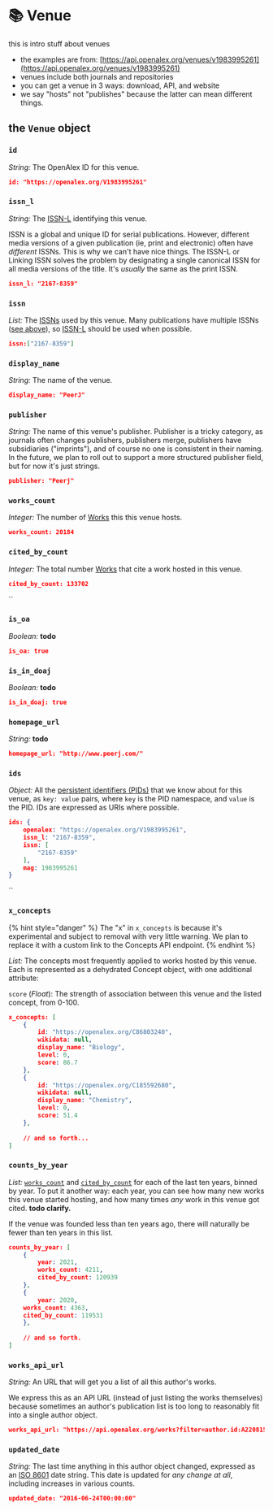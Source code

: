 # 📚 Venue

this is intro stuff about venues

* the examples are from: [https://api.openalex.org/venues/v1983995261](https://api.openalex.org/venues/v1983995261)
* venues include both journals and repositories
* you can get a venue in 3 ways: download, API, and website
* we say "hosts" not "publishes" because the latter can mean different things.

## the `Venue` object

### `id`

_String:_ The OpenAlex ID for this venue.

```json
id: "https://openalex.org/V1983995261"
```

### `issn_l`

_String:_ The [ISSN-L](https://en.wikipedia.org/wiki/International\_Standard\_Serial\_Number#Linking\_ISSN) identifying this venue.

ISSN is a global and unique ID for serial publications. However, different media versions of a given publication (ie, print and electronic) often have _different_ ISSNs. This is why we can't have nice things. The ISSN-L or Linking ISSN solves the problem by designating a single canonical ISSN for all media versions of the title. It's _usually_ the same as the print ISSN.

```json
issn_l: "2167-8359"
```

### `issn`

_List:_ The [ISSNs](https://en.wikipedia.org/wiki/International\_Standard\_Serial\_Number) used by this venue. Many publications have multiple ISSNs ([see above](venue.md#issn\_l)), so [ISSN-L](venue.md#issn\_l) should be used when possible.

```json
issn:["2167-8359"]
```

### `display_name`

_String:_ The name of the venue.

```json
display_name: "PeerJ"
```

### `publisher`

_String:_ The name of this venue's publisher. Publisher is a tricky category, as journals often changes publishers, publishers merge, publishers have subsidiaries ("imprints"), and of course no one is consistent in their naming. In the future, we plan to roll out to support a more structured publisher field, but for now it's just strings.

```json
publisher: "Peerj"
```



### `works_count`

_Integer:_ The number of [Works](work/) this this venue hosts.

```json
works_count: 20184 
```

### `cited_by_count`

_Integer:_ The total number [Works](work/) that cite a work hosted in this venue.

```json
cited_by_count: 133702 
```

``

### `is_oa`

_Boolean:_ **todo**&#x20;

```json
is_oa: true 
```

### `is_in_doaj`

_Boolean:_ **todo**&#x20;

```json
is_in_doaj: true 
```



### `homepage_url`

_String:_ **todo**&#x20;

```json
homepage_url: "http://www.peerj.com/" 
```



### `ids`

_Object:_ All the [persistent identifiers (PIDs)](https://en.wikipedia.org/wiki/Persistent\_identifier) that we know about for this venue, as `key: value` pairs, where `key` is the PID namespace, and `value` is the PID. IDs are expressed as URIs where possible.&#x20;

```json
ids: {
    openalex: "https://openalex.org/V1983995261",
    issn_l: "2167-8359",
    issn: [
        "2167-8359"
    ],
    mag: 1983995261
}
```

``

### `x_concepts`

{% hint style="danger" %}
The "x" in `x_concepts` is because it's experimental and subject to removal with very little warning. We plan to replace it with a custom link to the Concepts API endpoint.&#x20;
{% endhint %}

_List:_ The concepts most frequently applied to works hosted by this venue. Each is represented as a dehydrated Concept object, with one additional attribute:

`score` (_Float_): The strength of association between this venue and the listed concept, from 0-100.

```json
x_concepts: [
    {
        id: "https://openalex.org/C86803240",
        wikidata: null,
        display_name: "Biology",
        level: 0,
        score: 86.7
    },
    {
        id: "https://openalex.org/C185592680",
        wikidata: null,
        display_name: "Chemistry",
        level: 0,
        score: 51.4
    },
    
    // and so forth...
]
```

### `counts_by_year`

_List:_ [`works_count`](venue.md#works\_count) and [`cited_by_count`](venue.md#cited\_by\_count) for each of the last ten years, binned by year. To put it another way: each year, you can see how many new works this venue started hosting, and how many times _any_ work in this venue got cited. **todo clarify.**

If the venue was founded less than ten years ago, there will naturally be fewer than ten years in this list.

```json
counts_by_year: [
    {
        year: 2021,
        works_count: 4211,
        cited_by_count: 120939
    },
    {
        year: 2020,
    works_count: 4363,
    cited_by_count: 119531
    },
    
    // and so forth. 
]
```



### `works_api_url`

_String:_ An URL that will get you a list of all this author's works.

We express this as an API URL (instead of just listing the works themselves) because sometimes an author's publication list is too long to reasonably fit into a single author object.

```json
works_api_url: "https://api.openalex.org/works?filter=author.id:A2208157607",
```



### `updated_date`

_String:_ The last time anything in this author object changed, expressed as an [ISO 8601](https://en.wikipedia.org/wiki/ISO\_8601) date string. This date is updated for _any change at all_, including increases in various counts.

```json
updated_date: "2016-06-24T00:00:00"
```

